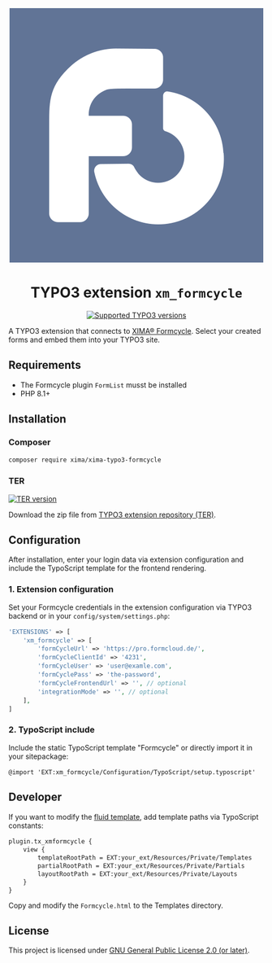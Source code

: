 <div align="center">

![Extension icon](Resources/Public/Icons/Extension.svg)

# TYPO3 extension `xm_formcycle`

[![Supported TYPO3 versions](https://typo3-badges.dev/badge/xm_formcycle/typo3/shields.svg)](https://extensions.typo3.org/extension/xm_formcycle)

</div>

A TYPO3 extension that connects to [XIMA® Formcycle](https://www.formcycle.eu/). Select your created forms and embed
them into your TYPO3 site.

## Requirements

* The Formcycle plugin `FormList` musst be installed
* PHP 8.1+

## Installation

### Composer

```bash
composer require xima/xima-typo3-formcycle
```

### TER

[![TER version](https://typo3-badges.dev/badge/xm_formcycle/version/shields.svg)](https://extensions.typo3.org/extension/xm_formcycle)

Download the zip file from
[TYPO3 extension repository (TER)](https://extensions.typo3.org/extension/xm_formcycle).

## Configuration

After installation, enter your login data via extension configuration and include the TypoScript template for the
frontend rendering.

### 1. Extension configuration

Set your Formcycle credentials in the extension configuration via TYPO3 backend or in your `config/system/settings.php`:

```php
'EXTENSIONS' => [
    'xm_formcycle' => [
        'formCycleUrl' => 'https://pro.formcloud.de/',
        'formCycleClientId' => '4231',
        'formCycleUser' => 'user@examle.com',
        'formCyclePass' => 'the-password',
        'formCycleFrontendUrl' => '', // optional
        'integrationMode' => '', // optional
    ],
]
```

### 2. TypoScript include

Include the static TypoScript template "Formcycle" or directly import it in your sitepackage:

```typo3_typoscript
@import 'EXT:xm_formcycle/Configuration/TypoScript/setup.typoscript'
```

## Developer

If you want to modify the [fluid template](Resources/Private/Templates/Formcycle.html), add template paths via
TypoScript constants:

```typo3_typoscript
plugin.tx_xmformcycle {
    view {
        templateRootPath = EXT:your_ext/Resources/Private/Templates
        partialRootPath = EXT:your_ext/Resources/Private/Partials
        layoutRootPath = EXT:your_ext/Resources/Private/Layouts
    }
}
```

Copy and modify the `Formcycle.html` to the Templates directory.

## License

This project is licensed under [GNU General Public License 2.0 (or later)](LICENSE.md).
